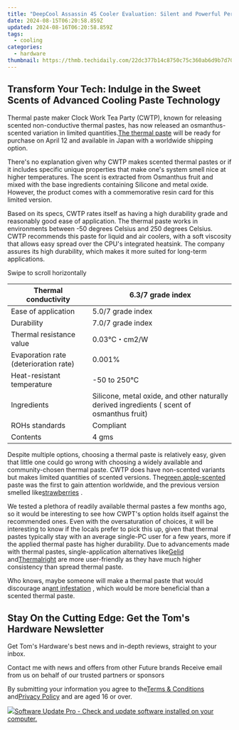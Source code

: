 ```yaml
---
title: "DeepCool Assassin 4S Cooler Evaluation: Silent and Powerful Performance"
date: 2024-08-15T06:20:58.859Z
updated: 2024-08-16T06:20:58.859Z
tags:
  - cooling
categories:
  - hardware
thumbnail: https://thmb.techidaily.com/22dc377b14c8750c75c360ab6d9b7d702e69a18c8a5a08c607e9cd26432f995f.jpg
---
```


## Transform Your Tech: Indulge in the Sweet Scents of Advanced Cooling Paste Technology

Thermal paste maker Clock Work Tea Party (CWTP), known for releasing scented non-conductive thermal pastes, has now released an osmanthus-scented variation in limited quantities.[The thermal paste](https://cwtp.official.ec/items/84779264) will be ready for purchase on April 12 and available in Japan with a worldwide shipping option.

 There's no explanation given why CWTP makes scented thermal pastes or if it includes specific unique properties that make one's system smell nice at higher temperatures. The scent is extracted from Osmanthus fruit and mixed with the base ingredients containing Silicone and metal oxide. However, the product comes with a commemorative resin card for this limited version.

 Based on its specs, CWTP rates itself as having a high durability grade and reasonably good ease of application. The thermal paste works in environments between -50 degrees Celsius and 250 degrees Celsius. CWTP recommends this paste for liquid and air coolers, with a soft viscosity that allows easy spread over the CPU's integrated heatsink. The company assures its high durability, which makes it more suited for long-term applications.

 Swipe to scroll horizontally

| Thermal conductivity                  | 6.3/7 grade index                                                                          |
| ------------------------------------- | ------------------------------------------------------------------------------------------ |
| Ease of application                   | 5.0/7 grade index                                                                          |
| Durability                            | 7.0/7 grade index                                                                          |
| Thermal resistance value              | 0.03℃・cm2/W                                                                                |
| Evaporation rate (deterioration rate) | 0.001%                                                                                     |
| Heat-resistant temperature            | \-50 to 250℃                                                                               |
| Ingredients                           | Silicone, metal oxide, and other naturally derived ingredients ( scent of osmanthus fruit) |
| ROHs standards                        | Compliant                                                                                  |
| Contents                              | 4 gms                                                                                      |

 Despite multiple options, choosing a thermal paste is relatively easy, given that little one could go wrong with choosing a widely available and community-chosen thermal paste. CWTP does have non-scented variants but makes limited quantities of scented versions. The[green apple-scented](https://www.tomshardware.com/news/apple-scented-thermal-paste-launched-in-japan) paste was the first to gain attention worldwide, and the previous version smelled like[strawberries](https://www.tomshardware.com/pc-components/thermal-paste/pink-thermal-paste-smells-like-strawberries-extreme-mugurisu-4g-strawberry-edition-rivals-thermal-grizzlys-kryonaut) .

 We tested a plethora of readily available thermal pastes a few months ago, so it would be interesting to see how CWPT's option holds itself against the recommended ones. Even with the oversaturation of choices, it will be interesting to know if the locals prefer to pick this up, given that thermal pastes typically stay with an average single-PC user for a few years, more if the applied thermal paste has higher durability. Due to advancements made with thermal pastes, single-application alternatives like[Gelid](https://www.tomshardware.com/news/gelid-heatphase-ultra-thermal-pad-outclasses-thermal-pastes) and[Thermalright](https://www.tomshardware.com/news/thermalright-quietly-launches-thermalpads) are more user-friendly as they have much higher consistency than spread thermal paste.

 Who knows, maybe someone will make a thermal paste that would discourage an[ant infestation](https://www.tomshardware.com/pc-components/thermal-paste/gamer-says-ants-infested-his-pc-to-eat-thermal-paste-and-pads-ants-found-proliferating-in-the-gpu-around-thermal-pad-debris) , which would be more beneficial than a scented thermal paste.

## Stay On the Cutting Edge: Get the Tom's Hardware Newsletter

 Get Tom's Hardware's best news and in-depth reviews, straight to your inbox.

 Contact me with news and offers from other Future brands  Receive email from us on behalf of our trusted partners or sponsors

 By submitting your information you agree to the[Terms & Conditions](https://futureplc.com/terms-conditions/) and[Privacy Policy](https://futureplc.com/privacy-policy/) and are aged 16 or over.


<ins class="adsbygoogle"
     style="display:block"
     data-ad-format="autorelaxed"
     data-ad-client="ca-pub-7571918770474297"
     data-ad-slot="1223367746"></ins>



<ins class="adsbygoogle"
     style="display:block"
     data-ad-client="ca-pub-7571918770474297"
     data-ad-slot="8358498916"
     data-ad-format="auto"
     data-full-width-responsive="true"></ins>



<!-- affiliate ads begin -->
<a href="https://order.glarysoft.com/order/checkout.php?PRODS=4691139&QTY=1&AFFILIATE=108875&CART=1"><img src="https://secure.avangate.com/images/merchant/6734fa703f6633ab896eecbdfad8953a/products/SU-200-1.png" border="0">Software Update Pro - Check and update software installed on your computer. </a>
<!-- affiliate ads end -->